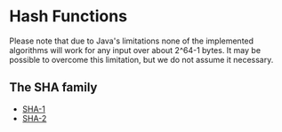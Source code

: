 # Hash Functions

Please note that due to Java's limitations none of the implemented algorithms will work for any input over about 2^64-1 bytes.
It may be possible to overcome this limitation, but we do not assume it necessary.

## The SHA family

* [SHA-1](https://tools.ietf.org/html/rfc3174 "RFC 3174")
* [SHA-2](https://tools.ietf.org/html/rfc4634 "RFC 4634")
